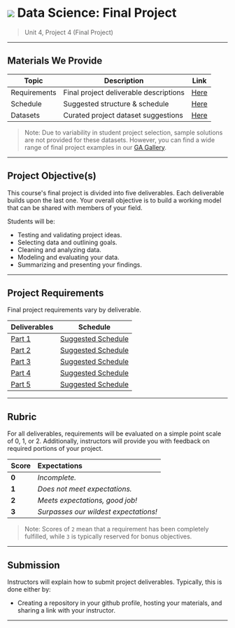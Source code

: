 # ![](https://ga-dash.s3.amazonaws.com/production/assets/logo-9f88ae6c9c3871690e33280fcf557f33.png) Data Science: Final Project

> Unit 4, Project 4 (Final Project)

---

## Materials We Provide

| Topic | Description | Link |
| --- | --- | --- |
| Requirements | Final project deliverable descriptions | [Here](./requirements.md) |
| Schedule | Suggested structure & schedule | [Here](./schedule.md) |
| Datasets | Curated project dataset suggestions  | [Here](./datasets.md) |

> Note: Due to variability in student project selection, sample solutions are not provided for these datasets. However, you can find a wide range of final project examples in our [GA Gallery](https://gallery.generalassemb.ly/DS?metro=).

---

## Project Objective(s)

This course's final project is divided into five deliverables. Each deliverable builds upon the last one. Your overall objective is to build a working model that can be shared with members of your field.

Students will be:
- Testing and validating project ideas.
- Selecting data and outlining goals.
- Cleaning and analyzing data.
- Modeling and evaluating your data.
- Summarizing and presenting your findings.

---

## Project Requirements

Final project requirements vary by deliverable. 

| Deliverables | Schedule |
| --- | --- |
| [Part 1](./requirements.md#pitch)        | [Suggested Schedule](./schedule.md#schedule) |
| [Part 2](./requirements.md#proposal)     | [Suggested Schedule](./schedule.md#schedule)  |
| [Part 3](./requirements.md#eda)          | [Suggested Schedule](./schedule.md#schedule)  |
| [Part 4](./requirements.md#notebook)     | [Suggested Schedule](./schedule.md#schedule)  |
| [Part 5](./requirements.md#presentation) | [Suggested Schedule](./schedule.md#schedule)  |


---

## Rubric

For all deliverables, requirements will be evaluated on a simple point scale of 0, 1, or 2. Additionally, instructors will provide you with feedback on required portions of your project.

Score | Expectations
:--- | :---
**0** | _Incomplete._
**1** | _Does not meet expectations._
**2** | _Meets expectations, good job!_
**3** | _Surpasses our wildest expectations!_

> Note: Scores of `2` mean that a requirement has been completely fulfilled, while `3` is typically reserved for bonus objectives.


---


## Submission

Instructors will explain how to submit project deliverables. Typically, this is done either by:

- Creating a repository in your github profile, hosting your materials, and sharing a link with your instructor.

---
